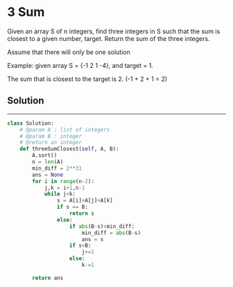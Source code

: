 <h1>3 Sum</h1>

<p>Given an array S of n integers, find three integers in S such that the sum is closest to a given number, target.
Return the sum of the three integers.

Assume that there will only be one solution

Example:
given array S = {-1 2 1 -4},
and target = 1.

The sum that is closest to the target is 2. (-1 + 2 + 1 = 2)</p>

<h2>Solution</h2>

***

```python
class Solution:
    # @param A : list of integers
    # @param B : integer
    # @return an integer
    def threeSumClosest(self, A, B):
        A.sort()
        n = len(A)
        min_diff = 2**31
        ans = None
        for i in range(n-2):
            j,k = i+1,n-1
            while j<k:
                s = A[i]+A[j]+A[k]
                if s == B:
                    return s
                else:
                    if abs(B-s)<min_diff:
                        min_diff = abs(B-s)
                        ans = s
                    if s<B:
                        j+=1
                    else:
                        k-=1
                        
        return ans
```